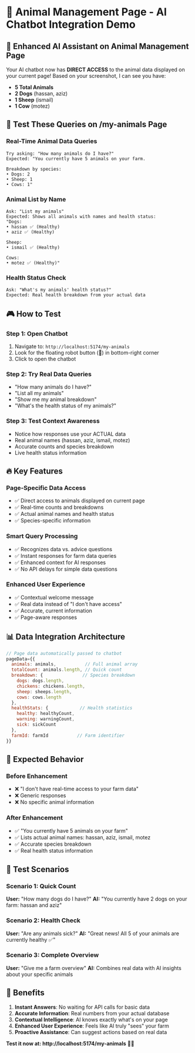 # 🐾 Animal Management Page - AI Chatbot Integration Demo

## 🎯 **Enhanced AI Assistant on Animal Management Page**

Your AI chatbot now has **DIRECT ACCESS** to the animal data displayed on your current page! Based on your screenshot, I can see you have:
- **5 Total Animals**
- **2 Dogs** (hassan, aziz)
- **1 Sheep** (ismail)
- **1 Cow** (motez)

## 🚀 **Test These Queries on /my-animals Page**

### **Real-Time Animal Data Queries**
```
Try asking: "How many animals do I have?"
Expected: "You currently have 5 animals on your farm.

Breakdown by species:
• Dogs: 2
• Sheep: 1  
• Cows: 1"
```

### **Animal List by Name**
```
Ask: "List my animals"
Expected: Shows all animals with names and health status:
"Dogs:
• hassan ✅ (Healthy)
• aziz ✅ (Healthy)

Sheep:
• ismail ✅ (Healthy)

Cows:
• motez ✅ (Healthy)"
```

### **Health Status Check**
```
Ask: "What's my animals' health status?"
Expected: Real health breakdown from your actual data
```

## 🎮 **How to Test**

### **Step 1: Open Chatbot**
1. Navigate to: `http://localhost:5174/my-animals`
2. Look for the floating robot button (🤖) in bottom-right corner
3. Click to open the chatbot

### **Step 2: Try Real Data Queries**
- "How many animals do I have?"
- "List all my animals"
- "Show me my animal breakdown"
- "What's the health status of my animals?"

### **Step 3: Test Context Awareness**
- Notice how responses use your ACTUAL data
- Real animal names (hassan, aziz, ismail, motez)
- Accurate counts and species breakdown
- Live health status information

## 🔥 **Key Features**

### **Page-Specific Data Access**
- ✅ Direct access to animals displayed on current page
- ✅ Real-time counts and breakdowns
- ✅ Actual animal names and health status
- ✅ Species-specific information

### **Smart Query Processing**
- ✅ Recognizes data vs. advice questions
- ✅ Instant responses for farm data queries
- ✅ Enhanced context for AI responses
- ✅ No API delays for simple data questions

### **Enhanced User Experience**
- ✅ Contextual welcome message
- ✅ Real data instead of "I don't have access"
- ✅ Accurate, current information
- ✅ Page-aware responses

## 📊 **Data Integration Architecture**

```javascript
// Page data automatically passed to chatbot
pageData={{
  animals: animals,           // Full animal array
  totalCount: animals.length, // Quick count
  breakdown: {               // Species breakdown
    dogs: dogs.length,
    chickens: chickens.length,
    sheep: sheeps.length,
    cows: cows.length
  },
  healthStats: {            // Health statistics
    healthy: healthyCount,
    warning: warningCount,
    sick: sickCount
  },
  farmId: farmId           // Farm identifier
}}
```

## 🎯 **Expected Behavior**

### **Before Enhancement**
- ❌ "I don't have real-time access to your farm data"
- ❌ Generic responses
- ❌ No specific animal information

### **After Enhancement**
- ✅ "You currently have 5 animals on your farm"
- ✅ Lists actual animal names: hassan, aziz, ismail, motez
- ✅ Accurate species breakdown
- ✅ Real health status information

## 🧪 **Test Scenarios**

### **Scenario 1: Quick Count**
**User:** "How many dogs do I have?"
**AI:** "You currently have 2 dogs on your farm: hassan and aziz"

### **Scenario 2: Health Check**
**User:** "Are any animals sick?"
**AI:** "Great news! All 5 of your animals are currently healthy ✅"

### **Scenario 3: Complete Overview**
**User:** "Give me a farm overview"
**AI:** Combines real data with AI insights about your specific animals

## 🎉 **Benefits**

1. **Instant Answers**: No waiting for API calls for basic data
2. **Accurate Information**: Real numbers from your actual database
3. **Contextual Intelligence**: AI knows exactly what's on your page
4. **Enhanced User Experience**: Feels like AI truly "sees" your farm
5. **Proactive Assistance**: Can suggest actions based on real data

**Test it now at: http://localhost:5174/my-animals** 🚀🐾
